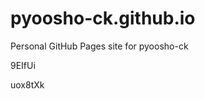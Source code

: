 # pyoosho-ck.github.io
Personal GitHub Pages site for pyoosho-ck


















































9EIfUi

uox8tXk
